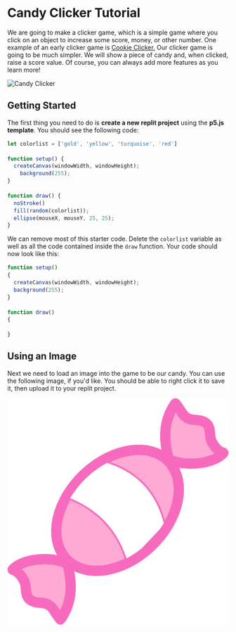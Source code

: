 # Candy Clicker Tutorial
We are going to make a clicker game, which is a simple game where you click on an object to increase some score, money, or other number. One example of an early clicker game is [Cookie Clicker.](https://orteil.dashnet.org/cookieclicker/) Our clicker game is going to be much simpler. We will show a piece of candy and, when clicked, raise a score value. Of course, you can always add more features as you learn more!

![Candy Clicker](candy_clicker.gif)

## Getting Started
The first thing you need to do is **create a new replit project** using the **p5.js template**. You should see the following code:

```js
let colorlist = ['gold', 'yellow', 'turquoise', 'red']

function setup() {
  createCanvas(windowWidth, windowHeight);
    background(255);
}

function draw() {
  noStroke()
  fill(random(colorlist));
  ellipse(mouseX, mouseY, 25, 25);
}
```

We can remove most of this starter code. Delete the `colorlist` variable as well as all the code contained inside the `draw` function. Your code should now look like this:

```js
function setup()
{
  createCanvas(windowWidth, windowHeight);
  background(255);
}

function draw()
{
  
}
```

## Using an Image
Next we need to load an image into the game to be our candy. You can use the following image, if you'd like. You should be able to right click it to save it, then upload it to your replit project.

![Piece of Candy](candy.png)